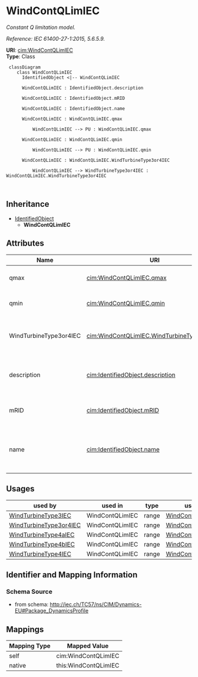# WindContQLimIEC


_Constant Q limitation model._

_Reference: IEC 61400-27-1:2015, 5.6.5.9._





**URI**: [cim:WindContQLimIEC](http://iec.ch/TC57/CIM100#WindContQLimIEC)<br />
**Type**: Class




```mermaid
 classDiagram
    class WindContQLimIEC
      IdentifiedObject <|-- WindContQLimIEC
      
      WindContQLimIEC : IdentifiedObject.description
        
      WindContQLimIEC : IdentifiedObject.mRID
        
      WindContQLimIEC : IdentifiedObject.name
        
      WindContQLimIEC : WindContQLimIEC.qmax
        
          WindContQLimIEC --> PU : WindContQLimIEC.qmax
        
      WindContQLimIEC : WindContQLimIEC.qmin
        
          WindContQLimIEC --> PU : WindContQLimIEC.qmin
        
      WindContQLimIEC : WindContQLimIEC.WindTurbineType3or4IEC
        
          WindContQLimIEC --> WindTurbineType3or4IEC : WindContQLimIEC.WindTurbineType3or4IEC
        
      
```





## Inheritance
* [IdentifiedObject](IdentifiedObject.md)
    * **WindContQLimIEC**



## Attributes


| Name | URI | Cardinality and Range | Description | Inheritance |
| ---  | --- | --- | --- | --- |
| qmax | [cim:WindContQLimIEC.qmax](http://iec.ch/TC57/CIM100#WindContQLimIEC.qmax) | 1..1 <br />  [PU](PU.md)  | Maximum reactive power (<i>q</i><i><sub>max</sub></i>) (&gt; WindContQLimIEC | direct |
| qmin | [cim:WindContQLimIEC.qmin](http://iec.ch/TC57/CIM100#WindContQLimIEC.qmin) | 1..1 <br />  [PU](PU.md)  | Minimum reactive power (<i>q</i><i><sub>min</sub></i>) (&lt; WindContQLimIEC | direct |
| WindTurbineType3or4IEC | [cim:WindContQLimIEC.WindTurbineType3or4IEC](http://iec.ch/TC57/CIM100#WindContQLimIEC.WindTurbineType3or4IEC) | 0..1 <br />  [WindTurbineType3or4IEC](WindTurbineType3or4IEC.md)  | Wind generator type 3 or type 4 model with which this constant Q limitation m... | direct |
| description | [cim:IdentifiedObject.description](http://iec.ch/TC57/CIM100#IdentifiedObject.description) | 0..1 <br />  string  | The description is a free human readable text describing or naming the object | [IdentifiedObject](IdentifiedObject.md) |
| mRID | [cim:IdentifiedObject.mRID](http://iec.ch/TC57/CIM100#IdentifiedObject.mRID) | 1..1 <br />  string  | Master resource identifier issued by a model authority | [IdentifiedObject](IdentifiedObject.md) |
| name | [cim:IdentifiedObject.name](http://iec.ch/TC57/CIM100#IdentifiedObject.name) | 0..1 <br />  string  | The name is any free human readable and possibly non unique text naming the o... | [IdentifiedObject](IdentifiedObject.md) |





## Usages

| used by | used in | type | used |
| ---  | --- | --- | --- |
| [WindTurbineType3IEC](WindTurbineType3IEC.md) | WindContQLimIEC | range | [WindContQLimIEC](WindContQLimIEC.md) |
| [WindTurbineType3or4IEC](WindTurbineType3or4IEC.md) | WindContQLimIEC | range | [WindContQLimIEC](WindContQLimIEC.md) |
| [WindTurbineType4aIEC](WindTurbineType4aIEC.md) | WindContQLimIEC | range | [WindContQLimIEC](WindContQLimIEC.md) |
| [WindTurbineType4bIEC](WindTurbineType4bIEC.md) | WindContQLimIEC | range | [WindContQLimIEC](WindContQLimIEC.md) |
| [WindTurbineType4IEC](WindTurbineType4IEC.md) | WindContQLimIEC | range | [WindContQLimIEC](WindContQLimIEC.md) |






## Identifier and Mapping Information







### Schema Source


* from schema: http://iec.ch/TC57/ns/CIM/Dynamics-EU#Package_DynamicsProfile





## Mappings

| Mapping Type | Mapped Value |
| ---  | ---  |
| self | cim:WindContQLimIEC |
| native | this:WindContQLimIEC |





